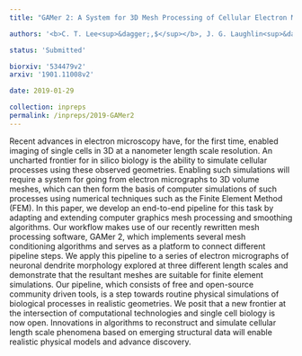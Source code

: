 ```yaml
---
title: "GAMer 2: A System for 3D Mesh Processing of Cellular Electron Micrographs"

authors: '<b>C. T. Lee<sup>&dagger;,$</sup></b>, J. G. Laughlin<sup>&dagger;</sup>, N. Angliviel de La Beaumelle, R. E. Amaro, J. A. McCammon, R. Ramamoorthi, M. J. Holst, and P. Rangamani<sup>$</sup>'

status: 'Submitted'

biorxiv: '534479v2'
arxiv: '1901.11008v2'

date: 2019-01-29

collection: inpreps
permalink: /inpreps/2019-GAMer2
---
```


Recent advances in electron microscopy have, for the first time, enabled imaging of single cells in 3D at a nanometer length scale resolution. An uncharted frontier for in silico biology is the ability to simulate cellular processes using these observed geometries. Enabling such simulations will require a system for going from electron micrographs to 3D volume meshes, which can then form the basis of computer simulations of such processes using numerical techniques such as the Finite Element Method (FEM). In this paper, we develop an end-to-end pipeline for this task by adapting and extending computer graphics mesh processing and smoothing algorithms. Our workflow makes use of our recently rewritten mesh processing software, GAMer 2, which implements several mesh conditioning algorithms and serves as a platform to connect different pipeline steps. We apply this pipeline to a series of electron micrographs of neuronal dendrite morphology explored at three different length scales and demonstrate that the resultant meshes are suitable for finite element simulations. Our pipeline, which consists of free and open-source community driven tools, is a step towards routine physical simulations of biological processes in realistic geometries. We posit that a new frontier at the intersection of computational technologies and single cell biology is now open. Innovations in algorithms to reconstruct and simulate cellular length scale phenomena based on emerging structural data will enable realistic physical models and advance discovery.